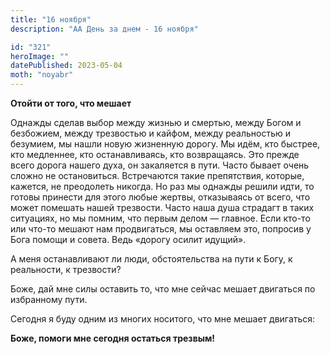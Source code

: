 ```yaml
---
title: "16 ноября"
description: "АА День за днем - 16 ноября"

id: "321"
heroImage: ""
datePublished: 2023-05-04
moth: "noyabr"
---
```


**Отойти от того, что мешает**

Однажды сделав выбор между жизнью и смертью, между Богом и безбожием, между
трезвостью и кайфом, между реальностью и безумием, мы нашли новую жизненную
дорогу. Мы идём, кто быстрее, кто медленнее, кто останавливаясь, кто
возвращаясь. Это прежде всего дорога нашего духа, он закаляется в пути. Часто
бывает очень сложно не остановиться. Встречаются такие препятствия, которые,
кажется, не преодолеть никогда. Но раз мы однажды решили идти, то готовы
принести для этого любые жертвы, отказываясь от всего, что может помешать
нашей трезвости. Часто наша душа страдагт в таких ситуациях, но мы помним, что
первым делом — главное. Если кто-то или что-то мешают нам продвигаться, мы
оставляем это, попросив у Бога помощи и совета. Ведь «дорогу осилит идущий».

А меня останавливают ли люди, обстоятельства на пути к Богу, к реальности, к
трезвости?

Боже, дай мне силы оставить то, что мне сейчас мешает двигаться по избранному
пути.

Сегодня я буду одним из многих носитого, что мне мешает двигаться:

**Боже, помоги мне сегодня остаться трезвым!**
